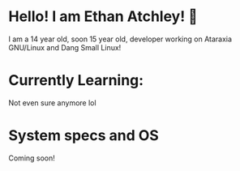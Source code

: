 # Hello! I am Ethan Atchley! :wave:
I am a 14 year old, soon 15 year old, developer working on Ataraxia GNU/Linux and Dang Small Linux!

# Currently Learning:

Not even sure anymore lol

# System specs and OS

Coming soon!
